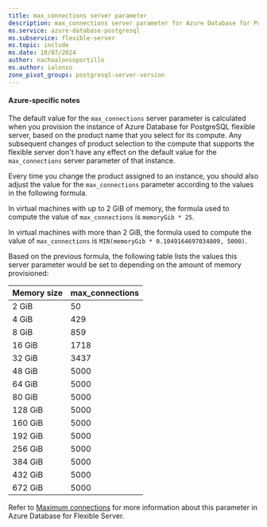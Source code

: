 ```yaml
---
title: max_connections server parameter
description: max_connections server parameter for Azure Database for PostgreSQL flexible server.
ms.service: azure-database-postgresql
ms.subservice: flexible-server
ms.topic: include
ms.date: 10/07/2024
author: nachoalonsoportillo
ms.author: ialonso
zone_pivot_groups: postgresql-server-version
---
```

#### Azure-specific notes
The default value for the `max_connections` server parameter is calculated when you provision the instance of Azure Database for PostgreSQL flexible server, based on the product name that you select for its compute. Any subsequent changes of product selection to the compute that supports the flexible server don't have any effect on the default value for the `max_connections` server parameter of that instance.

Every time you change the product assigned to an instance, you should also adjust the value for the `max_connections` parameter according to the values in the following formula.

In virtual machines with up to 2 GiB of memory, the formula used to compute the value of `max_connections` is `memoryGib * 25`.

In virtual machines with more than 2 GiB, the formula used to compute the value of `max_connections` is `MIN(memoryGib * 0.1049164697034809, 5000)`.

Based on the previous formula, the following table lists the values this server parameter would be set to depending on the amount of memory provisioned:

| Memory size | max_connections |
| ----------- | --------------- |
|       2 GiB |              50 |
|       4 GiB |             429 |
|       8 GiB |             859 |
|      16 GiB |            1718 |
|      32 GiB |            3437 |
|      48 GiB |            5000 |
|      64 GiB |            5000 |
|      80 GiB |            5000 |
|     128 GiB |            5000 |
|     160 GiB |            5000 |
|     192 GiB |            5000 |
|     256 GiB |            5000 |
|     384 GiB |            5000 |
|     432 GiB |            5000 |
|     672 GiB |            5000 |

Refer to [Maximum connections](../concepts-limits.md#maximum-connections) for more information about this parameter in Azure Database for Flexible Server.